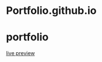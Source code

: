 # Portfolio.github.io
# portfolio

[live preview]([https://.github.io/portfolio/](https://swamini88.github.io/Personalportfolio/))
